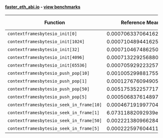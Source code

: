 #### [faster_eth_abi.io](https://github.com/BobTheBuidler/faster-eth-abi/blob/master/faster_eth_abi/io.py) - [view benchmarks](https://github.com/BobTheBuidler/faster-eth-abi/blob/master/benchmarks/test_io_benchmarks.py)

| Function | Reference Mean | Faster Mean | % Change | Speedup (%) | x Faster | Faster |
|----------|---------------|-------------|----------|-------------|----------|--------|
| `contextframesbytesio_init[0]` | 0.0007063370641622521 | 0.0006340939787246582 | 10.23% | 11.39% | 1.11x | ✅ |
| `contextframesbytesio_init[1024]` | 0.000710489441625765 | 0.0006300331756770045 | 11.32% | 12.77% | 1.13x | ✅ |
| `contextframesbytesio_init[32]` | 0.0007104674862502114 | 0.0006284635122407562 | 11.54% | 13.05% | 1.13x | ✅ |
| `contextframesbytesio_init[4096]` | 0.0007132292568803228 | 0.0006242050371947101 | 12.48% | 14.26% | 1.14x | ✅ |
| `contextframesbytesio_init[65536]` | 0.0007059292232575704 | 0.0006241206312411515 | 11.59% | 13.11% | 1.13x | ✅ |
| `contextframesbytesio_push_pop[10]` | 0.0010052998817556744 | 0.0009897633553532228 | 1.55% | 1.57% | 1.02x | ✅ |
| `contextframesbytesio_push_pop[1]` | 0.0001276760949057176 | 0.00011636038214397706 | 8.86% | 9.72% | 1.10x | ✅ |
| `contextframesbytesio_push_pop[50]` | 0.0051753522577174995 | 0.0051761207564772396 | -0.01% | -0.01% | 1.00x | ❌ |
| `contextframesbytesio_push_pop[5]` | 0.000506837614897834 | 0.0004889070467100895 | 3.54% | 3.67% | 1.04x | ✅ |
| `contextframesbytesio_seek_in_frame[10]` | 0.0004671919977049081 | 0.0004759783810899251 | -1.88% | -1.85% | 0.98x | ❌ |
| `contextframesbytesio_seek_in_frame[1]` | 6.07311882092939e-05 | 6.0122691580696984e-05 | 1.00% | 1.01% | 1.01x | ✅ |
| `contextframesbytesio_seek_in_frame[50]` | 0.002221380966284925 | 0.0022883506591886895 | -3.01% | -2.93% | 0.97x | ❌ |
| `contextframesbytesio_seek_in_frame[5]` | 0.00022259760441146738 | 0.00022017339197615246 | 1.09% | 1.10% | 1.01x | ✅ |
